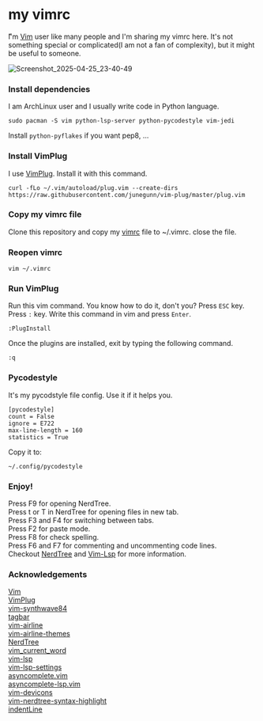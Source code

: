 # my vimrc
ّI'm [Vim](https://github.com/vim/vim) user like many people and I'm sharing my vimrc here. It's not something special or complicated(I am not a fan of complexity), but it might be useful to someone.

![Screenshot_2025-04-25_23-40-49](https://github.com/user-attachments/assets/f62a4e45-f7eb-42ae-bc27-2062304a0316)



### Install dependencies
I am ArchLinux user and I usually write code in Python language.

```
sudo pacman -S vim python-lsp-server python-pycodestyle vim-jedi

```

Install `python-pyflakes` if you want pep8, ...

### Install VimPlug
I use [VimPlug](https://github.com/junegunn/vim-plug). Install it with this command.

```
curl -fLo ~/.vim/autoload/plug.vim --create-dirs https://raw.githubusercontent.com/junegunn/vim-plug/master/plug.vim
```
### Copy my vimrc file
Clone this repository and copy my [vimrc](https://github.com/alireza-amirsamimi/my_vimrc/blob/master/vimrc) file to ~/.vimrc.
close the file.

### Reopen vimrc

```
vim ~/.vimrc
```

### Run VimPlug
Run this vim command. You know how to do it, don't you? Press `ESC` key. Press `:` key. Write this command in vim and press `Enter`.

```
:PlugInstall
```

Once the plugins are installed, exit by typing the following command.

```
:q
```
### Pycodestyle
It's my pycodstyle file config. Use it if it helps you.

```
[pycodestyle]
count = False
ignore = E722
max-line-length = 160
statistics = True
```

Copy it to:

```
~/.config/pycodestyle
```

### Enjoy!
Press F9 for opening NerdTree.  
Press t or T in NerdTree for opening files in new tab.  
Press F3 and F4 for switching between tabs.  
Press F2 for paste mode.  
Press F8 for check spelling.  
Press F6 and F7 for commenting and uncommenting code lines.  
Checkout [NerdTree](https://github.com/preservim/nerdtree) and [Vim-Lsp](https://github.com/prabirshrestha/vim-lsp/) for more information.

### Acknowledgements  
[Vim](https://github.com/vim/vim)  
[VimPlug](https://github.com/junegunn/vim-plug)  
[vim-synthwave84](https://github.com/artanikin/vim-synthwave84)  
[tagbar](https://github.com/preservim/tagbar)  
[vim-airline](https://github.com/vim-airline/vim-airline)  
[vim-airline-themes](https://github.com/vim-airline/vim-airline-themes)  
[NerdTree](https://github.com/preservim/nerdtree)  
[vim_current_word](https://github.com/dominikduda/vim_current_word)  
[vim-lsp](https://github.com/prabirshrestha/vim-lsp)  
[vim-lsp-settings](https://github.com/mattn/vim-lsp-settings)  
[asyncomplete.vim](https://github.com/prabirshrestha/asyncomplete.vim)  
[asyncomplete-lsp.vim](https://github.com/prabirshrestha/asyncomplete-lsp.vim)  
[vim-devicons](https://github.com/ryanoasis/vim-devicons)  
[vim-nerdtree-syntax-highlight](https://github.com/tiagofumo/vim-nerdtree-syntax-highlight)  
[indentLine](https://github.com/Yggdroot/indentLine)
